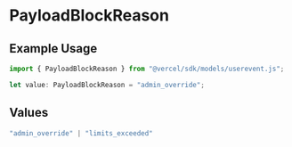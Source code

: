 # PayloadBlockReason

## Example Usage

```typescript
import { PayloadBlockReason } from "@vercel/sdk/models/userevent.js";

let value: PayloadBlockReason = "admin_override";
```

## Values

```typescript
"admin_override" | "limits_exceeded"
```